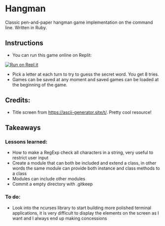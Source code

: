 # Hangman
Classic pen-and-paper hangman game implementation on the command line. Written in Ruby.

## Instructions

- You can run this game online on Replit:

[![Run on Repl.it](https://replit.com/badge/github/penach0/hangman)](https://replit.com/new/github/penach0/hangman)
- Pick a letter at each turn to try to guess the secret word. You get 8 tries.
- Games can be saved at any moment and saved games can be loaded at the beginning of
the game.

## Credits:

- Title screen from https://ascii-generator.site/t/. Pretty cool resource!

## Takeaways


### Lessons learned:

- How to make a RegExp check all characters in a string, very useful to restrict user input
- Create a module that can both be included and extend a class, in other words the same 
module can provide both instance and class methods to a class
- Modules can include other modules
- Commit a empty directory with .gitkeep

### To do:

- Look into the ncurses library to start building more polished terminal applications, it is
very difficult to display the elements on the screen as I want and I always end up making
concessions